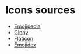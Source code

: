<h1>Icons sources</h1>

<ul>
    <li><a href="https://emojipedia.org/">Emojipedia</a></li>
    <li><a href="https://giphy.com//">Giphy</a></li>
    <li><a href="https://www.flaticon.com/">Flaticon</a></li>
    <li><a href="https://www.emojidex.com/">Emojidex</a></li>
</ul>

